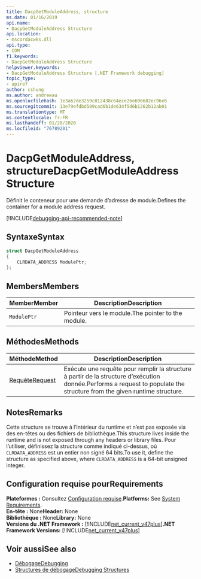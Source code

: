 ```yaml
---
title: DacpGetModuleAddress, structure
ms.date: 01/16/2019
api.name:
- DacpGetModuleAddress Structure
api.location:
- mscordacwks.dll
api.type:
- COM
f1.keywords:
- DacpGetModuleAddress Structure
helpviewer.keywords:
- DacpGetModuleAddress Structure [.NET Framework debugging]
topic_type:
- apiref
author: cshung
ms.author: andrewau
ms.openlocfilehash: 1e3a62de3259c012438c64ece26e696682ec96e6
ms.sourcegitcommit: 13e79efdbd589cad6b1de634f5d6b1262b12ab01
ms.translationtype: MT
ms.contentlocale: fr-FR
ms.lasthandoff: 01/28/2020
ms.locfileid: "76789201"
---
```

# <a name="dacpgetmoduleaddress-structure"></a><span data-ttu-id="b3eb2-102">DacpGetModuleAddress, structure</span><span class="sxs-lookup"><span data-stu-id="b3eb2-102">DacpGetModuleAddress Structure</span></span>

<span data-ttu-id="b3eb2-103">Définit le conteneur pour une demande d’adresse de module.</span><span class="sxs-lookup"><span data-stu-id="b3eb2-103">Defines the container for a module address request.</span></span>

[!INCLUDE[debugging-api-recommended-note](../../../../includes/debugging-api-recommended-note.md)]

## <a name="syntax"></a><span data-ttu-id="b3eb2-104">Syntaxe</span><span class="sxs-lookup"><span data-stu-id="b3eb2-104">Syntax</span></span>

```cpp
struct DacpGetModuleAddress
{
    CLRDATA_ADDRESS ModulePtr;
};
```

## <a name="members"></a><span data-ttu-id="b3eb2-105">Members</span><span class="sxs-lookup"><span data-stu-id="b3eb2-105">Members</span></span>

| <span data-ttu-id="b3eb2-106">Member</span><span class="sxs-lookup"><span data-stu-id="b3eb2-106">Member</span></span>      | <span data-ttu-id="b3eb2-107">Description</span><span class="sxs-lookup"><span data-stu-id="b3eb2-107">Description</span></span>                |
| ----------- | -------------------------- |
| `ModulePtr` | <span data-ttu-id="b3eb2-108">Pointeur vers le module.</span><span class="sxs-lookup"><span data-stu-id="b3eb2-108">The pointer to the module.</span></span> |

## <a name="methods"></a><span data-ttu-id="b3eb2-109">Méthodes</span><span class="sxs-lookup"><span data-stu-id="b3eb2-109">Methods</span></span>

| <span data-ttu-id="b3eb2-110">Méthode</span><span class="sxs-lookup"><span data-stu-id="b3eb2-110">Method</span></span>                                                                                               | <span data-ttu-id="b3eb2-111">Description</span><span class="sxs-lookup"><span data-stu-id="b3eb2-111">Description</span></span>                                                                    |
| ---------------------------------------------------------------------------------------------------- | ------------------------------------------------------------------------------ |
| [<span data-ttu-id="b3eb2-112">Requête</span><span class="sxs-lookup"><span data-stu-id="b3eb2-112">Request</span></span>](dacpgetmoduleaddress-request-method.md) | <span data-ttu-id="b3eb2-113">Exécute une requête pour remplir la structure à partir de la structure d’exécution donnée.</span><span class="sxs-lookup"><span data-stu-id="b3eb2-113">Performs a request to populate the structure from the given runtime structure.</span></span> |

## <a name="remarks"></a><span data-ttu-id="b3eb2-114">Notes</span><span class="sxs-lookup"><span data-stu-id="b3eb2-114">Remarks</span></span>

<span data-ttu-id="b3eb2-115">Cette structure se trouve à l’intérieur du runtime et n’est pas exposée via des en-têtes ou des fichiers de bibliothèque.</span><span class="sxs-lookup"><span data-stu-id="b3eb2-115">This structure lives inside the runtime and is not exposed through any headers or library files.</span></span> <span data-ttu-id="b3eb2-116">Pour l’utiliser, définissez la structure comme indiqué ci-dessus, où `CLRDATA_ADDRESS` est un entier non signé 64 bits.</span><span class="sxs-lookup"><span data-stu-id="b3eb2-116">To use it, define the structure as specified above, where `CLRDATA_ADDRESS` is a 64-bit unsigned integer.</span></span>

## <a name="requirements"></a><span data-ttu-id="b3eb2-117">Configuration requise pour</span><span class="sxs-lookup"><span data-stu-id="b3eb2-117">Requirements</span></span>
<span data-ttu-id="b3eb2-118">**Plateformes :** Consultez [Configuration requise](../../../../docs/framework/get-started/system-requirements.md).</span><span class="sxs-lookup"><span data-stu-id="b3eb2-118">**Platforms:** See [System Requirements](../../../../docs/framework/get-started/system-requirements.md).</span></span>  
<span data-ttu-id="b3eb2-119">**En-tête :** None</span><span class="sxs-lookup"><span data-stu-id="b3eb2-119">**Header:** None</span></span>  
<span data-ttu-id="b3eb2-120">**Bibliothèque :** None</span><span class="sxs-lookup"><span data-stu-id="b3eb2-120">**Library:** None</span></span>  
<span data-ttu-id="b3eb2-121">**Versions du .NET Framework :** [!INCLUDE[net_current_v47plus](../../../../includes/net-current-v47plus.md)]</span><span class="sxs-lookup"><span data-stu-id="b3eb2-121">**.NET Framework Versions:** [!INCLUDE[net_current_v47plus](../../../../includes/net-current-v47plus.md)]</span></span>  

## <a name="see-also"></a><span data-ttu-id="b3eb2-122">Voir aussi</span><span class="sxs-lookup"><span data-stu-id="b3eb2-122">See also</span></span>

- [<span data-ttu-id="b3eb2-123">Débogage</span><span class="sxs-lookup"><span data-stu-id="b3eb2-123">Debugging</span></span>](index.md)
- [<span data-ttu-id="b3eb2-124">Structures de débogage</span><span class="sxs-lookup"><span data-stu-id="b3eb2-124">Debugging Structures</span></span>](debugging-structures.md)
